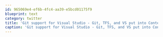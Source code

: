 ```yaml
---
id: 965069e4-ef6b-4fc4-aa39-e5bcd01175f9
blueprint: text
category: twitter
title: 'Git support for Visual Studio - Git, TFS, and VS put into Context ow.ly/hnVyT'
caption: 'Git support for Visual Studio - Git, TFS, and VS put into Context <a href="http://ow.ly/hnVyT" title="http://ow.ly/hnVyT" class="link link_untco">ow.ly/hnVyT</a>'
---
```

